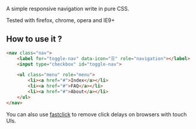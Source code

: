 A simple responsive navigation write in pure CSS.

Tested with firefox, chrome, opera and IE9+

How to use it ?
---------------

```html
<nav class="nav">
	<label for="toggle-nav" data-icon="☰" role="navigation"></label>
	<input type="checkbox" id="toggle-nav">

	<ul class="menu" role="menu">
		<li><a href="#">Index</a></li>
		<li><a href="#">FAQ</a></li>
		<li><a href="#">About</a></li>
	</ul>
</nav>
```

You can also use [fastclick](https://github.com/ftlabs/fastclick) to remove click delays on browsers with touch UIs.